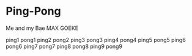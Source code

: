 # Ping-Pong
Me and my Bae MAX GOEKE

ping1
pong1
ping2
pong2
ping3
pong3
ping4
pong4
ping5
pong5
ping6
pong6
ping7
pong7
ping8
pong8
ping9
pong9
